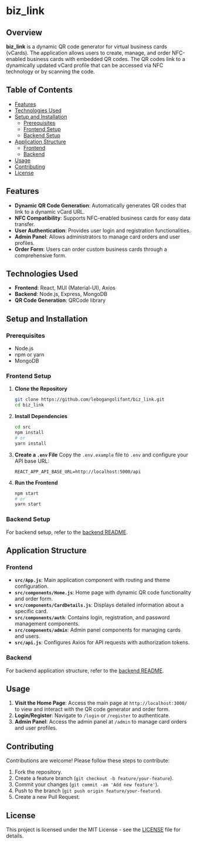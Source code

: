 # biz_link

## Overview

**biz_link** is a dynamic QR code generator for virtual business cards (vCards). The application allows users to create, manage, and order NFC-enabled business cards with embedded QR codes. The QR codes link to a dynamically updated vCard profile that can be accessed via NFC technology or by scanning the code.

## Table of Contents

- [Features](#features)
- [Technologies Used](#technologies-used)
- [Setup and Installation](#setup-and-installation)
  - [Prerequisites](#prerequisites)
  - [Frontend Setup](#frontend-setup)
  - [Backend Setup](#backend-setup)
- [Application Structure](#application-structure)
  - [Frontend](#frontend)
  - [Backend](#backend)
- [Usage](#usage)
- [Contributing](#contributing)
- [License](#license)

## Features

- **Dynamic QR Code Generation**: Automatically generates QR codes that link to a dynamic vCard URL.
- **NFC Compatibility**: Supports NFC-enabled business cards for easy data transfer.
- **User Authentication**: Provides user login and registration functionalities.
- **Admin Panel**: Allows administrators to manage card orders and user profiles.
- **Order Form**: Users can order custom business cards through a comprehensive form.

## Technologies Used

- **Frontend**: React, MUI (Material-UI), Axios
- **Backend**: Node.js, Express, MongoDB
- **QR Code Generation**: QRCode library

## Setup and Installation

### Prerequisites

- Node.js
- npm or yarn
- MongoDB

### Frontend Setup

1. **Clone the Repository**
   ```bash
   git clone https://github.com/lebogangolifant/biz_link.git
   cd biz_link
   ```

2. **Install Dependencies**
   ```bash
   cd src
   npm install
   # or
   yarn install
   ```

3. **Create a `.env` File**
   Copy the `.env.example` file to `.env` and configure your API base URL:
   ```env
   REACT_APP_API_BASE_URL=http://localhost:5000/api
   ```

4. **Run the Frontend**
   ```bash
   npm start
   # or
   yarn start
   ```

### Backend Setup

For backend setup, refer to the [backend README](https://github.com/lebogangolifant/biz_link_server/blob/main/README.md).

## Application Structure

### Frontend

- **`src/App.js`**: Main application component with routing and theme configuration.
- **`src/components/Home.js`**: Home page with dynamic QR code functionality and order form.
- **`src/components/CardDetails.js`**: Displays detailed information about a specific card.
- **`src/components/auth`**: Contains login, registration, and password management components.
- **`src/components/admin`**: Admin panel components for managing cards and users.
- **`src/api.js`**: Configures Axios for API requests with authorization tokens.

### Backend

For backend application structure, refer to the [backend README](https://github.com/lebogangolifant/biz_link_server/blob/main/README.md).

## Usage

1. **Visit the Home Page**: Access the main page at `http://localhost:3000/` to view and interact with the QR code generator and order form.
2. **Login/Register**: Navigate to `/login` or `/register` to authenticate.
3. **Admin Panel**: Access the admin panel at `/admin` to manage card orders and user profiles.

## Contributing

Contributions are welcome! Please follow these steps to contribute:

1. Fork the repository.
2. Create a feature branch (`git checkout -b feature/your-feature`).
3. Commit your changes (`git commit -am 'Add new feature'`).
4. Push to the branch (`git push origin feature/your-feature`).
5. Create a new Pull Request.

## License

This project is licensed under the MIT License - see the [LICENSE](LICENSE) file for details.
